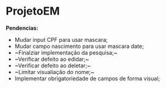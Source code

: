 # ProjetoEM

**Pendencias:**
* Mudar input CPF para usar mascara;
* Mudar campo nascimento para usar mascara date;
* ~Finalziar implementação da pesquisa;~
* ~Verificar defeito ao edidar;~
* ~Verificar defeito ao deletar;~
* ~Limitar visualiação do nome;~
* Implementar obrigatoriedade de campos de forma visual;
